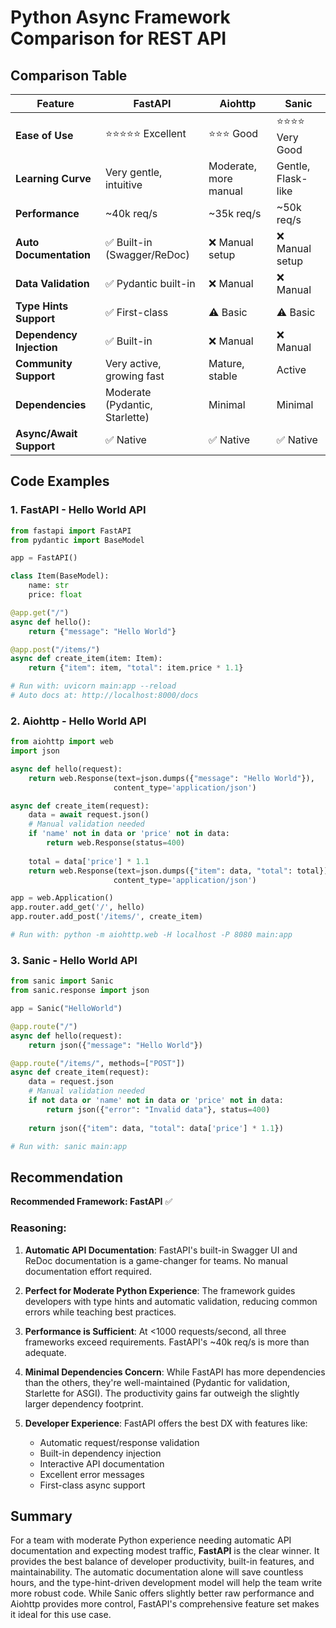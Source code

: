 # Python Async Framework Comparison for REST API

## Comparison Table

| Feature | FastAPI | Aiohttp | Sanic |
|---------|---------|---------|------|
| **Ease of Use** | ⭐⭐⭐⭐⭐ Excellent | ⭐⭐⭐ Good | ⭐⭐⭐⭐ Very Good |
| **Learning Curve** | Very gentle, intuitive | Moderate, more manual | Gentle, Flask-like |
| **Performance** | ~40k req/s | ~35k req/s | ~50k req/s |
| **Auto Documentation** | ✅ Built-in (Swagger/ReDoc) | ❌ Manual setup | ❌ Manual setup |
| **Data Validation** | ✅ Pydantic built-in | ❌ Manual | ❌ Manual |
| **Type Hints Support** | ✅ First-class | ⚠️ Basic | ⚠️ Basic |
| **Dependency Injection** | ✅ Built-in | ❌ Manual | ❌ Manual |
| **Community Support** | Very active, growing fast | Mature, stable | Active |
| **Dependencies** | Moderate (Pydantic, Starlette) | Minimal | Minimal |
| **Async/Await Support** | ✅ Native | ✅ Native | ✅ Native |

## Code Examples

### 1. FastAPI - Hello World API

```python
from fastapi import FastAPI
from pydantic import BaseModel

app = FastAPI()

class Item(BaseModel):
    name: str
    price: float

@app.get("/")
async def hello():
    return {"message": "Hello World"}

@app.post("/items/")
async def create_item(item: Item):
    return {"item": item, "total": item.price * 1.1}

# Run with: uvicorn main:app --reload
# Auto docs at: http://localhost:8000/docs
```

### 2. Aiohttp - Hello World API

```python
from aiohttp import web
import json

async def hello(request):
    return web.Response(text=json.dumps({"message": "Hello World"}), 
                       content_type='application/json')

async def create_item(request):
    data = await request.json()
    # Manual validation needed
    if 'name' not in data or 'price' not in data:
        return web.Response(status=400)
    
    total = data['price'] * 1.1
    return web.Response(text=json.dumps({"item": data, "total": total}),
                       content_type='application/json')

app = web.Application()
app.router.add_get('/', hello)
app.router.add_post('/items/', create_item)

# Run with: python -m aiohttp.web -H localhost -P 8080 main:app
```

### 3. Sanic - Hello World API

```python
from sanic import Sanic
from sanic.response import json

app = Sanic("HelloWorld")

@app.route("/")
async def hello(request):
    return json({"message": "Hello World"})

@app.route("/items/", methods=["POST"])
async def create_item(request):
    data = request.json
    # Manual validation needed
    if not data or 'name' not in data or 'price' not in data:
        return json({"error": "Invalid data"}, status=400)
    
    return json({"item": data, "total": data['price'] * 1.1})

# Run with: sanic main:app
```

## Recommendation

**Recommended Framework: FastAPI** ✅

### Reasoning:

1. **Automatic API Documentation**: FastAPI's built-in Swagger UI and ReDoc documentation is a game-changer for teams. No manual documentation effort required.

2. **Perfect for Moderate Python Experience**: The framework guides developers with type hints and automatic validation, reducing common errors while teaching best practices.

3. **Performance is Sufficient**: At <1000 requests/second, all three frameworks exceed requirements. FastAPI's ~40k req/s is more than adequate.

4. **Minimal Dependencies Concern**: While FastAPI has more dependencies than the others, they're well-maintained (Pydantic for validation, Starlette for ASGI). The productivity gains far outweigh the slightly larger dependency footprint.

5. **Developer Experience**: FastAPI offers the best DX with features like:
   - Automatic request/response validation
   - Built-in dependency injection
   - Interactive API documentation
   - Excellent error messages
   - First-class async support

## Summary

For a team with moderate Python experience needing automatic API documentation and expecting modest traffic, **FastAPI** is the clear winner. It provides the best balance of developer productivity, built-in features, and maintainability. The automatic documentation alone will save countless hours, and the type-hint-driven development model will help the team write more robust code. While Sanic offers slightly better raw performance and Aiohttp provides more control, FastAPI's comprehensive feature set makes it ideal for this use case.